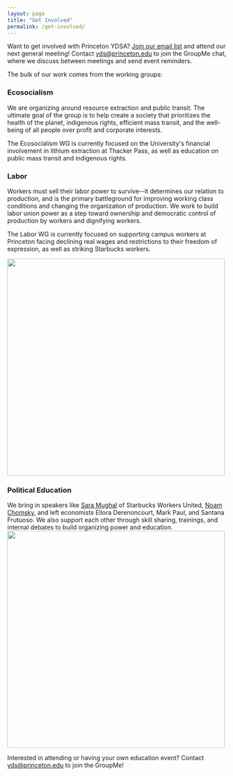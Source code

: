 ```yaml
---
layout: page
title: "Get Involved"
permalink: /get-involved/
---
```


Want to get involved with Princeton YDSA? [Join our email list](https://my.princeton.edu/yds/club_signup) and attend our next general meeting! Contact [yds@princeton.edu](mailto:yds@princeton.edu) to join the GroupMe chat, where we discuss between meetings and send event reminders.

The bulk of our work comes from the working groups:

### Ecosocialism

We are organizing around resource extraction and public transit. The ultimate goal of the group is to help create a society that prioritizes the health of the planet, indigenous rights, efficient mass transit, and the well-being of all people over profit and corporate interests.

The Ecosocialism WG is currently focused on the University's financial involvement in lithium extraction at Thacker Pass, as well as education on public mass transit and indigenous rights.

### Labor

Workers must sell their labor power to survive--it determines our relation to production, and is the primary battleground for improving working class conditions and changing the organization of production. We work to build labor union power as a step toward ownership and democratic control of production by workers and dignifying workers.

The Labor WG is currently focused on supporting campus workers at Princeton facing declining real wages and restrictions to their freedom of expression, as well as striking Starbucks workers.

<img src="https://github.com/centralnjdsa-ntc/princetonydsa.github.io/assets/115911467/ab1c64f6-8d26-4790-a9c7-c8b8309fa106" width="500"/>

### Political Education

We bring in speakers like [Sara Mughal](https://www.dailyprincetonian.com/article/2022/11/starbucks-organizer-sara-mughal-talks-unionization-ydsa-whig-clio-event) of Starbucks Workers United, [Noam Chomsky](https://www.dailyprincetonian.com/article/2023/04/father-of-modern-linguistics-noam-chomsky-on-politics-and-power-student-activism-2023-princeton), and left economists Ellora Derenoncourt, Mark Paul, and Santana Frutuoso. We also support each other through skill sharing, trainings, and internal debates to build organizing power and education.
<img src="https://github.com/centralnjdsa-ntc/princetonydsa.github.io/assets/115911467/3f9321c6-f19a-4073-9587-b325decf4a96" width="500"/>

Interested in attending or having your own education event? Contact yds@princeton.edu to join the GroupMe!
